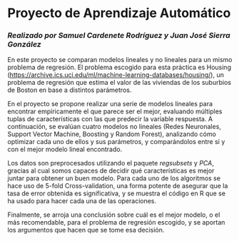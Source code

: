 # Proyecto de Aprendizaje Automático

### _Realizado por Samuel Cardenete Rodríguez y Juan José Sierra González_

En este proyecto se comparan modelos lineales y no lineales para un mismo problema de regresión.
El problema escogido para esta práctica es Housing (https://archive.ics.uci.edu/ml/machine-learning-databases/housing/), un problema de regresión que estima el valor de las viviendas de los suburbios de Boston en base a distintos parámetros.

En el proyecto se propone realizar una serie de modelos lineales para encontrar empíricamente el que parece ser el mejor, evaluando múltiples tuplas de características con las que predecir la variable respuesta. A continuación, se evalúan cuatro modelos no lineales (Redes Neuronales, Support Vector Machine, Boosting y Random Forest), analizando cómo optimizar cada uno de ellos y sus parámetros, y comparándolos entre sí y con el mejor modelo lineal encontrado.

Los datos son preprocesados utilizando el paquete _regsubsets_ y _PCA_, gracias al cual somos capaces de decidir qué características es mejor juntar para obtener un buen modelo. Para cada uno de los algoritmos se hace uso de 5-fold Cross-validation, una forma potente de asegurar que la tasa de error obtenida es significativa, y se muestra el código en R que se ha usado para hacer cada una de las operaciones.

Finalmente, se arroja una conclusión sobre cuál es el mejor modelo, o el más recomendable, para el problema de regresión escogido, y se aportan los argumentos que hacen que se tome esa decisión.
